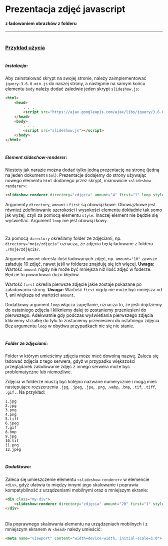 # Prezentacja zdjęć javascript 
#### z ładowaniem obrazków z folderu
***
#
### [Przykład użycia](http://storage.axel-sklep.com.pl/robotyka/robotyka-karuzela/example.html "example.html")
#
##### Instalacja:
Aby zainstalować skrypt na swojej stronie, należy zaimplementować ``jquery-3.6.0.min.js`` do naszej strony, a następnie na samym końcu elementu ``body`` należy dodać zaledwie jeden skrypt ``slideshow.js``:
```html
<html>
    <head>
        . . .
        <script src="https://ajax.googleapis.com/ajax/libs/jquery/3.6.0/jquery.min.js"></script>
    </head>
    <body>
        . . .
        <script src="slideshow.js"></script>
    </body>
</html>
```
#
##### Element slideshow-renderer:
Niestety jak narazie można dodać tylko jedną prezentację na stronę (jedną na jeden dokument ``html``).
Prezentacje dodajemy do strony używając nowego elementu ``html`` dodanego przez skrypt, mianowicie ``<slideshow-renderer>``:
```html
<slideshow-renderer directory="zdjęcia" amount="4" first="1" loop style="width: 800px; height: 450px;"></slideshow-renderer>
```
Argumenty ``directory``, ``amount`` i ``first`` są obowiązkowe. Obowiązkowe jest również zdefiniowanie szerokości i wysokości elementu dokładnie tak somo jak wyżej, czyli za pomocą elementu ``style``. Inaczej element nie będzie się wyświetlać. Argument ``loop`` nie jest obowiązkowy.
#
Za pomocą ``directory`` określamy folder ze zdjęciami, np. ``directory="moje/zdjęcia"`` oznacza, że zdjęcia będą ładowane z folderu ``./moje/zdjęcia/``.

Argument ``amount`` określa ilość ładowanych zdjęć, np. ``amount="10"`` zawsze załaduje 10 zdjęć, nawet jeśli w folderze znajduję się ich więcej.
**Uwaga:** Wartość ``amount`` nigdy nie może być mniejsza niż ilość zdjęć w foderze. Będzie to powodować dużo błędów.

Wartość ``first`` określa pierwsze zdjęcie jakie zostaje pokazane po załadowaniu strony.
**Uwaga:** Wartość ``first`` nigdy nie może być mniejsza od 1, ani większa od wartości ``amount``.

Dodatkowy argument ``loop`` włącza zapętlanie, oznacza to, że jeśli dojdziemy do ostatniego zdjęcia i klikniemy dalej to zostaniemy przeniesieni do pierwszego. Adekwatnie gdy podczas wyświetlania pierwszego zdjęcia klikniemy strzałkę do tyłu to zostaniemy przeniesieni do ostatniego zdjęcia. Bez argumentu ``loop`` w obydwu przypadkach nic się nie stanie.
#
##### Folder ze zdjęciami:
Folder w którym umieścimy zdjęcia może mieć dowolną nazwę. Zaleca się ładować zdjęcia z tego serwera, gdyż w przypadku większości przeglądarek załadowanie zdjęć z innego serwera może być problematyczne lub niemożliwe.

Zdjęcia w folderze muszą być kolejno nazwane numerycznie i mogą mieć następujące rozszerzenia ``.jpg``, ``.jpeg``, ``.jpe``, ``.png``, ``.webp``, ``.bmp``, ``.tif``, ``.tiff``, ``.gif.``. Na przykład:
```
1.jpg
2.jpg
3.png
4.png
5.tiff
6.jpeg
7.gif
8.bmp
9.jpg
10.tif
11.png
12.jpeg
```
#
##### Dodatkowo:
Zaleca się umieszczenie elementu ``<slideshow-renderer>`` w elemencie ``<div>``, gdyż ułatwia to między innymi jego skalowanie i poprawia kompatybilność z urządzeniami mobilnymi oraz o mniejszym ekranie:
```html
<div class="my-div">
    <slideshow-renderer directory="zdjęcia" amount="20" first="1" style="width: 800px; height: 450px;"></slideshow-renderer>
</div>
```
######
Dla poprawnego skalowania elementu na urządzeniach mobilnych i z mniejszym ekranem w ``<head>`` należy umieścić:
```html
<meta name="viewport" content="width=device-width, initial-scale=1.0">
```
